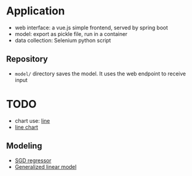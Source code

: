 # Application

- web interface: a vue.js simple frontend, served by spring boot
- model: export as pickle file, run in a container
- data collection: Selenium python script

## Repository

- `model/` directory saves the model. It uses the web endpoint to receive input

# TODO

- chart use: [line](https://docs.anychart.com/Stock_Charts/Series/Line) 
- [line chart](https://docs.anychart.com/Basic_Charts/Line_Chart) 

## Modeling

- [SGD regressor](https://scikit-learn.org/stable/modules/generated/sklearn.linear_model.SGDRegressor.html#sklearn.linear_model.SGDRegressor) 
- [Generalized linear model](https://scikit-learn.org/stable/modules/linear_model.html#generalized-linear-models) 
